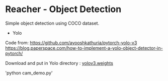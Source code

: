 # Reacher - Object Detection
 
Simple object detection using COCO dataset.

* Yolo

Code from:
https://github.com/ayooshkathuria/pytorch-yolo-v3  
https://blog.paperspace.com/how-to-implement-a-yolo-object-detector-in-pytorch/  

Download and put in Yolo directory : [yolov3.weights](https://pjreddie.com/media/files/yolov3.weights) 

'python cam_demo.py'
